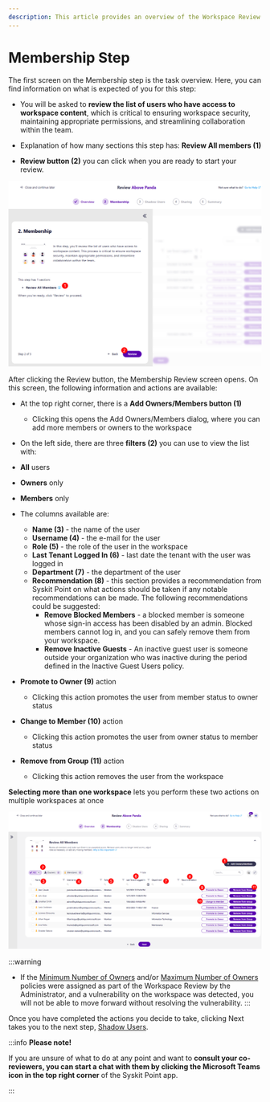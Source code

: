 ```yaml
---
description: This article provides an overview of the Workspace Review Wizard Membership step from a workspace owner's perspective.
---
```


# Membership Step

The first screen on the Membership step is the task overview. Here, you can find information on what is expected of you for this step:

* You will be asked to **review the list of users who have access to workspace content**, which is critical to ensuring workspace security, maintaining appropriate permissions, and streamlining collaboration within the team. 

* Explanation of how many sections this step has: **Review All members (1)**

* **Review button (2)** you can click when you are ready to start your review.

![Workspace Review - Membership Step - Overview](../../../static/img/workspace-review-membership-step-overview.png)

After clicking the Review button, the Membership Review screen opens. On this screen, the following information and actions are available:

* At the top right corner, there is a **Add Owners/Members button (1)**
  * Clicking this opens the Add Owners/Members dialog, where you can add more members or owners to the workspace

* On the left side, there are three **filters (2)** you can use to view the list with:
* **All** users 
* **Owners** only 
* **Members** only 

* The columns available are: 
  * **Name (3)** - the name of the user
  * **Username (4)** - the e-mail for the user
  * **Role (5)** - the role of the user in the workspace
  * **Last Tenant Logged In (6)** - last date the tenant with the user was logged in
  * **Department (7)** - the department of the user
  * **Recommendation (8)** - this section provides a recommendation from Syskit Point on what actions should be taken if any notable recommendations can be made. The following recommendations could be suggested:
    * **Remove Blocked Members** - a blocked member is someone whose sign-in access has been disabled by an admin. Blocked members cannot log in, and you can safely remove them from your workspace. 
    * **Remove Inactive Guests** - An inactive guest user is someone outside your organization who was inactive during the period defined in the Inactive Guest Users policy. 
* **Promote to Owner (9)** action
  * Clicking this action promotes the user from member status to owner status
* **Change to Member (10)** action
  * Clicking this action promotes the user from owner status to member status
* **Remove from Group (11)** action
  * Clicking this action removes the user from the workspace

**Selecting more than one workspace** lets you perform these two actions on multiple workspaces at once

![Workspace Review - Membership Step](../../../static/img/workspace-review-membership-step.png)

:::warning
* If the [Minimum Number of Owners](../resolve-governance-tasks/minimum-number-of-owners.md) and/or [Maximum Number of Owners](../resolve-governance-tasks/maximum-number-of-owners.md) policies were assigned as part of the Workspace Review by the Administrator, and a vulnerability on the workspace was detected, you will not be able to move forward without resolving the vulnerability. 
:::

Once you have completed the actions you decide to take, clicking Next takes you to the next step, [Shadow Users](shadow-users-step.md).

:::info
**Please note!** 

If you are unsure of what to do at any point and want to **consult your co-reviewers, you can start a chat with them by clicking the Microsoft Teams icon in the top right corner** of the Syskit Point app. 

:::
